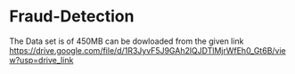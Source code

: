 # Fraud-Detection


The Data set is of 450MB can be dowloaded from the given link
https://drive.google.com/file/d/1R3JyvF5J9GAh2lQJDTlMjrWfEh0_Gt6B/view?usp=drive_link
